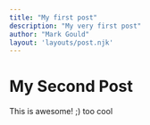 ```yaml
---
title: "My first post"
description: "My very first post"
author: "Mark Gould"
layout: 'layouts/post.njk'
---
```


# My Second Post

This is awesome! ;) too cool
